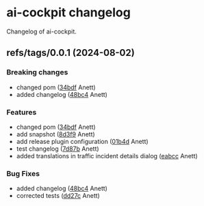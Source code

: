 # ai-cockpit changelog

Changelog of ai-cockpit.

## refs/tags/0.0.1 (2024-08-02)

### Breaking changes

-  changed pom ([34bdf](https://github.com/starwit/ai-cockpit/commit/34bdfa287d0a29a) Anett)  
-  added changelog ([48bc4](https://github.com/starwit/ai-cockpit/commit/48bc490d49754a2) Anett)  

### Features

-  changed pom ([34bdf](https://github.com/starwit/ai-cockpit/commit/34bdfa287d0a29a) Anett)  
-  add snapshot ([8d3f9](https://github.com/starwit/ai-cockpit/commit/8d3f9eb5b212804) Anett)  
-  add release plugin configuration ([01b4d](https://github.com/starwit/ai-cockpit/commit/01b4d13ca26cebc) Anett)  
-  test changelog ([7d87b](https://github.com/starwit/ai-cockpit/commit/7d87bdd84796f67) Anett)  
-  added translations in traffic incident details dialog ([eabcc](https://github.com/starwit/ai-cockpit/commit/eabcc344d0441a1) Anett)  

### Bug Fixes

-  added changelog ([48bc4](https://github.com/starwit/ai-cockpit/commit/48bc490d49754a2) Anett)  
-  corrected tests ([dd27c](https://github.com/starwit/ai-cockpit/commit/dd27c6b5e7f678c) Anett)  

